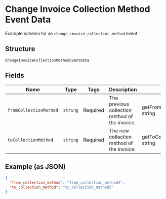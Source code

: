 
# Change Invoice Collection Method Event Data

Example schema for an `change_invoice_collection_method` event

## Structure

`ChangeInvoiceCollectionMethodEventData`

## Fields

| Name | Type | Tags | Description | Getter | Setter |
|  --- | --- | --- | --- | --- | --- |
| `fromCollectionMethod` | `string` | Required | The previous collection method of the invoice. | getFromCollectionMethod(): string | setFromCollectionMethod(string fromCollectionMethod): void |
| `toCollectionMethod` | `string` | Required | The new collection method of the invoice. | getToCollectionMethod(): string | setToCollectionMethod(string toCollectionMethod): void |

## Example (as JSON)

```json
{
  "from_collection_method": "from_collection_method4",
  "to_collection_method": "to_collection_method2"
}
```


